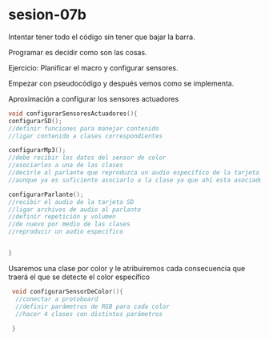 # sesion-07b


Intentar tener todo el código sin tener que bajar la barra.

Programar es decidir como son las cosas.

Ejercicio: Planificar el macro y configurar sensores.

Empezar con pseudocódigo y después vemos como se implementa.


Aproximación a configurar los sensores actuadores

```cpp
void configurarSensoresActuadores(){
configurarSD();
//definir funciones para manejar contenido
//ligar contenido a clases correspondientes 

configurarMp3();
//debe recibir los datos del sensor de color
//asociarlos a una de las clases
//decirle al parlante que reproduzca un audio específico de la tarjeta SD
//aunque ya es suficiente asociarlo a la clase ya que ahí esta asociado cada audio

configurarParlante();
//recibir el audio de la tarjeta SD
//ligar archivos de audio al parlante
//definir repetición y volumen
//de nuevo por medio de las clases
//reproducir un audio específico


}
```
Usaremos una clase por color y le atribuiremos cada consecuencia que traerá el que se detecte el color específico

```cpp
 void configurarSensorDeColor(){
  //conectar a protoboard
  //definir parámetros de RGB para cada color
  //hacer 4 clases con distintos parámetros
  
 }
```
